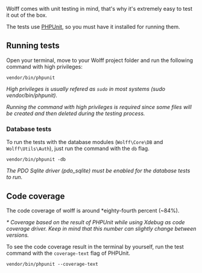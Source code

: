 Wolff comes with unit testing in mind, that's why it's extremely easy to test it out of the box.

The tests use [PHPUnit](https://phpunit.de), so you must have it installed for running them.

## Running tests

Open your terminal, move to your Wolff project folder and run the following command with high privileges:

```
vendor/bin/phpunit
```

_High privileges is usually refered as `sudo` in most systems (sudo vendor/bin/phpunit)._

_Running the command with high privileges is required since some files will be created and then deleted during the testing process._

### Database tests

To run the tests with the database modules (`Wolff\Core\DB` and `Wolff\Utils\Auth`), just run the command with the `db` flag.

```
vendor/bin/phpunit -db
```

_The PDO Sqlite driver (pdo\_sqlite) must be enabled for the database tests to run._

## Code coverage

The code coverage of wolff is around *eighty-fourth percent (~84%).

_\* Coverage based on the result of PHPUnit while using Xdebug as code coverage driver. Keep in mind that this number can slightly change between versions._

To see the code coverage result in the terminal by yourself, run the test command with the `coverage-text` flag of PHPUnit.

```
vendor/bin/phpunit --coverage-text
```

